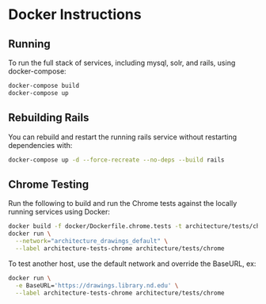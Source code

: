 # Docker Instructions

## Running
To run the full stack of services, including mysql, solr, and rails, using docker-compose:
```sh
docker-compose build
docker-compose up
```
## Rebuilding Rails
You can rebuild and restart the running rails service without restarting dependencies with:
```sh
docker-compose up -d --force-recreate --no-deps --build rails
```

## Chrome Testing
Run the following to build and run the Chrome tests against the locally running services using Docker:
```sh
docker build -f docker/Dockerfile.chrome.tests -t architecture/tests/chrome .
docker run \
  --network="architecture_drawings_default" \
  --label architecture-tests-chrome architecture/tests/chrome
```

To test another host, use the default network and override the BaseURL, ex:
```sh
docker run \
  -e BaseURL='https://drawings.library.nd.edu' \
  --label architecture-tests-chrome architecture/tests/chrome
```
